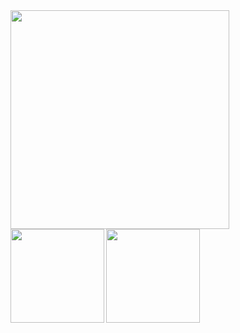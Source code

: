 
<a href="https://github.com/surume">
<!-- ![Metrics](https://metrics.lecoq.io/surume?template=classic&config.timezone=Asia%2FTokyo) -->
  <img align="left" height="350px" src="https://metrics.lecoq.io/surume?template=classic&config.timezone=Asia%2FTokyo" />
</a>

<a href="https://github.com/surume">
  <img align="left" height="150px" src="https://github-readme-stats.vercel.app/api?username=surume&count_private=true&show_icons=true&theme=apprentice" />
</a>
<a href="https://github.com/surume">
  <img align="left" height="150px" src="https://github-readme-stats.vercel.app/api/top-langs/?username=surume&layout=compact&hide=java,css,html&theme=apprentice" />
</a>
<!--
**surume/surume** is a ✨ _special_ ✨ repository because its `README.md` (this file) appears on your GitHub profile.

Here are some ideas to get you started:

- 🔭 I’m currently working on ...
- 🌱 I’m currently learning ...
- 👯 I’m looking to collaborate on ...
- 🤔 I’m looking for help with ...
- 💬 Ask me about ...
- 📫 How to reach me: ...
- 😄 Pronouns: ...
- ⚡ Fun fact: ...
-->
